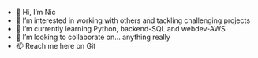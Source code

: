 - 👋 Hi, I’m Nic
- 👀 I’m interested in working with others and tackling challenging projects
- 🌱 I’m currently learning Python, backend-SQL and webdev-AWS
- 💞️ I’m looking to collaborate on... anything really
- 📫 Reach me here on Git

<!---
sneah9/sneah9 is a ✨ special ✨ repository because its `README.md` (this file) appears on your GitHub profile.
You can click the Preview link to take a look at your changes.
--->
